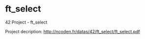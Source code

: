 # ft_select
42 Project - ft_select

Project decription: http://ncoden.fr/datas/42/ft_select/ft_select.pdf
